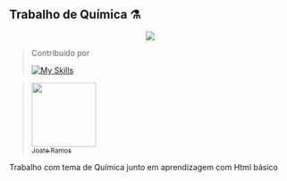 ## Trabalho de Química ⚗️



<p align="center">
   <img src="http://img.shields.io/static/v1?label=STATUS&message=CONCLUIDO&color=GREEN&style=for-the-badge"/>
<p></p>

 > Contribuido por
> 
> [![My Skills](https://skillicons.dev/icons?i=vercel,html,css)](https://skillicons.dev)

> [<img loading="lazy" src="https://avatars.githubusercontent.com/u/91232413?v=4" width=115><br><sub>Joate Ramos</sub>](https://github.com/joateramos) 
>

 Trabalho com tema de Química junto em aprendizagem com Html básico


